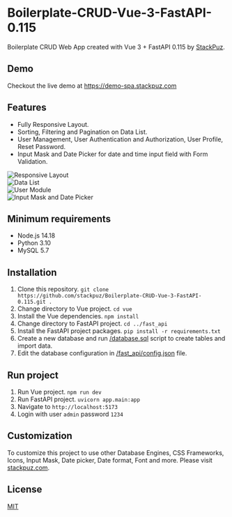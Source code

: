 # Boilerplate-CRUD-Vue-3-FastAPI-0.115
Boilerplate CRUD Web App created with Vue 3 + FastAPI 0.115 by [StackPuz](https://stackpuz.com).

## Demo
Checkout the live demo at https://demo-spa.stackpuz.com

## Features
- Fully Responsive Layout.
- Sorting, Filtering and Pagination on Data List.
- User Management, User Authentication and Authorization, User Profile, Reset Password.
- Input Mask and Date Picker for date and time input field with Form Validation.

![Responsive Layout](https://stackpuz.com/img/feature/responsive.gif)  
![Data List](https://stackpuz.com/img/feature/list.gif)  
![User Module](https://stackpuz.com/img/feature/user.png)  
![Input Mask and Date Picker](https://stackpuz.com/img/feature/date.gif)

## Minimum requirements
- Node.js 14.18
- Python 3.10
- MySQL 5.7

## Installation
1. Clone this repository. `git clone https://github.com/stackpuz/Boilerplate-CRUD-Vue-3-FastAPI-0.115.git .`
2. Change directory to Vue project. `cd vue`
3. Install the Vue dependencies. `npm install`
4. Change directory to FastAPI project. `cd ../fast_api`
5. Install the FastAPI project packages. `pip install -r requirements.txt`
6. Create a new database and run [/database.sql](/database.sql) script to create tables and import data.
7. Edit the database configuration in [/fast_api/config.json](/fast_api/config.json) file.

## Run project

1. Run Vue project. `npm run dev`
2. Run FastAPI project. `uvicorn app.main:app`
3. Navigate to `http://localhost:5173`
4. Login with user `admin` password `1234`

## Customization
To customize this project to use other Database Engines, CSS Frameworks, Icons, Input Mask, Date picker, Date format, Font and more. Please visit [stackpuz.com](https://stackpuz.com).

## License

[MIT](https://opensource.org/licenses/MIT)